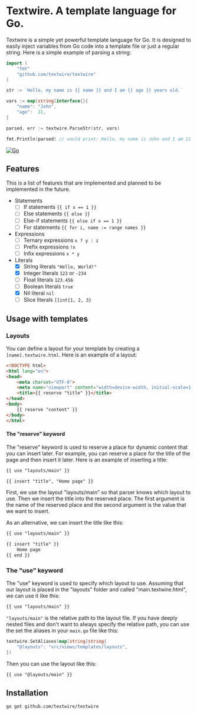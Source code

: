 # Textwire. A template language for Go.

Textwire is a simple yet powerful template language for Go. It is designed to easily inject variables from Go code into a template file or just a regular string. Here is a simple example of parsing a string:

```go
import (
    "fmt"
    "github.com/textwire/textwire"
)

str := `Hello, my name is {{ name }} and I am {{ age }} years old.`

vars := map[string]interface{}{
    "name": "John",
    "age":  21,
}

parsed, err := textwire.ParseStr(str, vars)

fmt.Println(parsed) // would print: Hello, my name is John and I am 21 years old.
```


[![Go](https://github.com/textwire/textwire/actions/workflows/go.yml/badge.svg)](https://github.com/textwire/textwire/actions/workflows/go.yml)

## Features

This is a list of features that are implemented and planned to be implemented in the future.

- Statements
    - [ ] If statements `{{ if x == 1 }}`
    - [ ] Else statements `{{ else }}`
    - [ ] Else-if statements `{{ else if x == 1 }}`
    - [ ] For statements `{{ for i, name := range names }}`
- Expressions
    - [ ] Ternary expressions `x ? y : z`
    - [ ] Prefix expressions `!x`
    - [ ] Infix expressions `x * y`
- Literals
    - [x] String literals `"Hello, World!"`
    - [x] Integer literals `123` or `-234`
    - [ ] Float literals `123.456`
    - [ ] Boolean literals `true`
    - [x] Nil literal `nil`
    - [ ] Slice literals `[]int{1, 2, 3}`

## Usage with templates

### Layouts

You can define a layout for your template by creating a `[name].textwire.html`. Here is an example of a layout:

```html
<!DOCTYPE html>
<html lang="en">
<head>
    <meta charset="UTF-8">
    <meta name="viewport" content="width=device-width, initial-scale=1.0">
    <title>{{ reserve "title" }}</title>
</head>
<body>
    {{ reserve "content" }}
</body>
</html>
```

#### The "reserve" keyword
The "reserve" keyword is used to reserve a place for dynamic content that you can insert later. For example, you can reserve a place for the title of the page and then insert it later. Here is an example of inserting a title:

```html
{{ use "layouts/main" }}

{{ insert "title", "Home page" }}
```

First, we use the layout "layouts/main" so that parser knows which layout to use. Then we insert the title into the reserved place. The first argument is the name of the reserved place and the second argument is the value that we want to insert.

As an alternative, we can insert the title like this:

```html
{{ use "layouts/main" }}

{{ insert "title" }}
    Home page
{{ end }}
```

### The "use" keyword

The "use" keyword is used to specify which layout to use. Assuming that our layout is placed in the "layouts" folder and called "main.textwire.html", we can use it like this:

```html
{{ use "layouts/main" }}
```

`"layouts/main"` is the relative path to the layout file. If you have deeply nested files and don't want to always specify the relative path, you can use the set the aliases in your `main.go` file like this:

```go
textwire.SetAliases(map[string]string{
    "@layouts": "src/views/templates/layouts",
})
```

Then you can use the layout like this:

```html
{{ use "@layouts/main" }}
````

## Installation

```bash
go get github.com/textwire/textwire
```